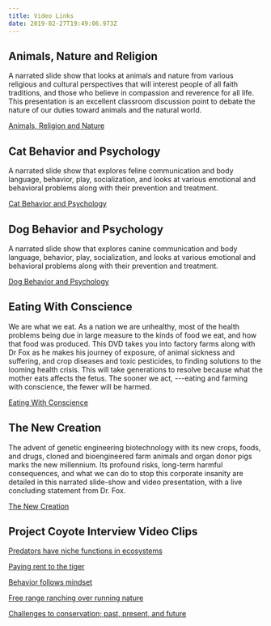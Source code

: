 ```yaml
---
title: Video Links
date: 2019-02-27T19:49:06.973Z
---
```

## Animals, Nature and Religion

A narrated slide show that looks at animals and nature from various religious and cultural perspectives that will interest people of all faith traditions, and those who believe in compassion and reverence for all life. This presentation is an excellent classroom discussion point to debate the nature of our duties toward animals and the natural world.

[Animals, Religion and Nature](https://youtu.be/gq3FOgs6VSI)

## Cat Behavior and Psychology

A narrated slide show that explores feline communication and body language, behavior, play, socialization, and looks at  various emotional and behavioral problems along with their prevention and treatment.

[Cat Behavior and Psychology](https://youtu.be/UjyOV_da3Q4)

## Dog Behavior and Psychology

A narrated slide show that explores canine communication and body language, behavior, play, socialization, and looks at  various emotional and behavioral problems along with their prevention and treatment.

[Dog Behavior and Psychology](https://youtu.be/EoPq8oAvfmg)

## Eating With Conscience

We are what we eat. As a nation we are unhealthy, most of the health problems being due in large measure to the kinds of food we eat, and how that food was produced. This DVD takes you into factory farms along with Dr Fox as he makes his journey of exposure, of animal sickness and suffering, and crop diseases and toxic pesticides, to finding solutions to the looming health crisis. This will take generations to resolve because what the mother eats affects the fetus. The sooner we act, ---eating and farming with conscience, the fewer will be harmed.

[Eating With Conscience](https://youtu.be/c0ybq4GgMWA)

## The New Creation

The advent of genetic engineering biotechnology with its new crops, foods, and drugs, cloned and bioengineered farm animals and organ donor pigs marks the new millennium. Its profound risks, long-term harmful consequences, and what we can do to stop this corporate insanity are detailed in this narrated slide-show and video presentation, with a live concluding statement from Dr. Fox.

[The New Creation](https://youtu.be/mFRbzyuofew)

## Project Coyote Interview Video Clips

[Predators have niche functions in ecosystems](http://www.projectcoyote.org/mediaroom/videos/connections-between-indiscriminate-killing-and-spread-of-disease-and-ecological-collapse/)

[Paying rent to the tiger](http://www.projectcoyote.org/mediaroom/videos/the-meaning-and-value-of-coexisting-with-predators/)

[Behavior follows mindset](http://www.projectcoyote.org/mediaroom/videos/considering-the-motivations-and-psychologies-of-people-who-kill-wild-animals/)

[Free range ranching over running nature](http://www.projectcoyote.org/mediaroom/videos/alternatives-to-lethal-predator-control-used-to-support-ranching/)

[Challenges to conservation; past, present, and future](http://www.projectcoyote.org/mediaroom/videos/in-conversation-michael-fox-camilla-fox/)
